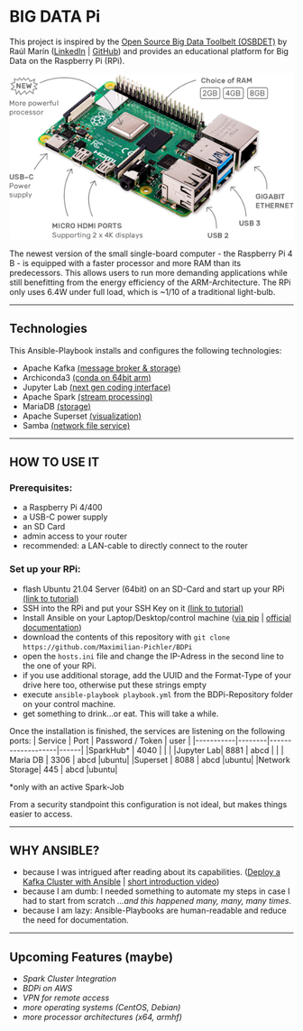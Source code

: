 # BIG DATA Pi 
This project is inspired by the [Open Source Big Data Toolbelt (OSBDET)](https://github.com/raulmarinperez/osbdet) by Raúl Marín ([LinkedIn](https://github.com/raulmarinperez) | [GitHub](https://www.linkedin.com/in/raulmarinperez/)) and provides an educational platform for Big Data on the Raspberry Pi (RPi).


![](/assets/raspberry-pi-4.png)



The newest version of the small single-board computer - the Raspberry Pi 4 B - is equipped with a faster processor and more RAM than its predecessors. This allows users to run more demanding applications while still benefitting from the energy efficiency of the ARM-Architecture. The RPi only uses 6.4W under full load, which is ~1/10 of a traditional light-bulb. 

---

## Technologies
This Ansible-Playbook installs and configures the following technologies:
- Apache Kafka [(message broker & storage)](https://kafka.apache.org/)
- Archiconda3 [(conda on 64bit arm)](https://github.com/Archiconda)
- Jupyter Lab [(next gen coding interface)](https://jupyterlab.readthedocs.io/en/stable/)
- Apache Spark [(stream processing)](https://spark.apache.org/)
- MariaDB [(storage)](https://mariadb.org/)
- Apache Superset [(visualization)](https://superset.apache.org/)
- Samba [(network file service)](https://www.samba.org/)

---

## HOW TO USE IT
### Prerequisites:
- a Raspberry Pi 4/400
- a USB-C power supply
- an SD Card
- admin access to your router
- recommended: a LAN-cable to directly connect to the router


### Set up your RPi: 
- flash Ubuntu 21.04 Server (64bit) on an SD-Card and start up your RPi [(link to tutorial)](https://itsfoss.com/install-ubuntu-server-raspberry-pi/)
- SSH into the RPi and put your SSH Key on it [(link to tutorial)](https://www.raspberrypi.org/documentation/remote-access/ssh/passwordless.md)
- Install Ansible on your Laptop/Desktop/control machine ([via pip](https://medium.com/@mitesh_shamra/introduction-to-ansible-e5b56ee76b8c) | [official documentation](https://docs.ansible.com/ansible/2.3/intro_installation.html#latest-releases-via-pip))
- download the contents of this repository with `git clone https://github.com/Maximilian-Pichler/BDPi`
- open the `hosts.ini` file and change the IP-Adress in the second line to the one of your RPi.
- if you use additional storage, add the UUID and the Format-Type of your drive here too, otherwise put these strings empty
- execute `ansible-playbook playbook.yml` from the BDPi-Repository folder on your control machine.
- get something to drink...or eat. This will take a while.


Once the installation is finished, the services are listening on the following ports:
|  Service  |  Port  | Password / Token  | user |
|-----------|--------|-------------------|------|
|SparkHub*  | 4040   |                   |      |
|Jupyter Lab| 8881   | abcd              |      |
| Maria DB  | 3306   | abcd              |ubuntu|
|Superset   | 8088   | abcd              |ubuntu|
|Network Storage|  445   | abcd              |ubuntu|

*only with an active Spark-Job

From a security standpoint this configuration is not ideal, but makes things easier to access.

---

## WHY ANSIBLE?
- because I was intrigued after reading about its capabilities. ([Deploy a Kafka Cluster with Ansible](https://towardsdatascience.com/deploy-a-kafka-cluster-with-terraform-and-ansible-21bee1ee4fb) | [short introduction video](https://www.ansible.com/resources/videos/quick-start-video))
- because I am dumb: I needed something to automate my steps in case I had to start from scratch *...and this happened many, many, many times*.
- because I am lazy: Ansible-Playbooks are human-readable and reduce the need for documentation.

---

## Upcoming Features (maybe)

- *Spark Cluster Integration*
- *BDPi on AWS*
- *VPN for remote access*
- *more operating systems (CentOS, Debian)*
- *more processor architectures (x64, armhf)*